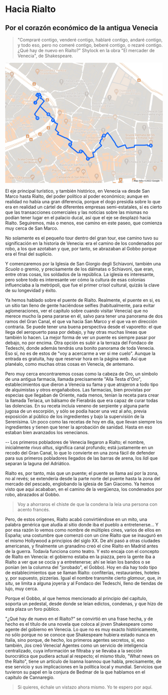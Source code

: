 # Hacia Rialto
## Por el corazón económico de la antigua Venecia

> "Compraré contigo, venderé contigo, hablaré contigo, andaré contigo, y todo
> eso, pero no comeré contigo, beberé contigo, o rezaré contigo. ¿Qué hay de
> nuevo en Rialto?" Shylock en la obra "El mercader de Venecia", de
> Shakespeare.

![Un paseo hasta Rialto](img/paseos-por-venecia-3.jpeg)

El eje principal turístico, y también histórico, en Venecia va desde San Marco
hasta Rialto, del poder político al poder económico; aunque en realidad no había
una gran diferencia, porque el dogo presidía sobre lo que era en realidad un
cártel de diferentes empresas semi-estatales, sí es cierto que las transacciones
comerciales y las noticias sobre las mismas no podían tener lugar en el palacio
ducal, así que el eje se desplazó hacia Rialto. Seguiremos, más o menos, ese
camino en este paseo, que comienza muy cerca de San Marco.

No solamente es el pequeño tour dentro del gran tour, ese camino tuvo su
significación en la historia de Venecia: era el camino de los condenados por
robo, a los que azotaban y que, por tanto, se abrazaban al Gobbo porque era el
final del suplicio.

Y comenzaremos por la Iglesia de San Giorgio degli Schiavoni, también una *Scuola*
o gremio, y precisamente de los dálmatas o Schiavoni, que eran, entre otras
cosas, los soldados de la república. La iglesia es interesante, pero sobre todo
es interesante ver cómo la cultura de esas colonias influenciaba a la metrópoli,
que fue el primer crisol cultural, quizás la clave de su longevidad y éxito.

Ya hemos hablado sobre el puente de Rialto. Realmente, el puente en si, es un sitio tan lleno de
gente haciéndose selfies (habitualmente, para evitar aglomeraciones, ver el
capítulo sobre cuando visitar Venecia) que no merece mucho la pena pararse en él, salvo para
tener una panorama de dos ramos del Gran Canal, el que va hacia San Marco y el
que va en dirección contraria. Se puede tener una buena perspectiva desde el
vaporetto: el que llega del aeropuerto pasa por debajo, y hay otras muchas
líneas que también lo hacen. La mejor forma de ver un puente es siempre pasar
por debajo, no por encima. Otra opción es subir a la terraza del Fondaco de
Tedeschi, donde además tendrás una bonito panorama de toda Venecia. Eso sí, no
es de estos de "voy a acercarme a ver si me cuelo". Aunque la entrada es
gratuita, hay que reservar hora en la página web. Así que planéalo, como muchas
otras cosas en Venecia, de antemano.


Pero muy cerca encontraremos cosas como la cabeza
de Oro, un símbolo de una antigua farmacia, llamada precisamente "Alla Testa d'Oro", establecimientos que dieron a
Venecia su fama y que atrajeron a todo tipo de alquimistas y otros
engañabobos. Las farmacias, bien provistas por especias que llegaban de Oriente,
nada menos, tenían la receta para crear la llamada Teriaca, un bálsamo de
Fierabrás que era capaz de curar todas las dolencias. En su receta incluía
veneno de serpiente y alguna parte jugosa de un escorpión, y sólo se podía hacer
una vez al año, previa exposición al público de los ingredientes y bajo la
supervisión de la Serenísima. Un poco como las recetas de hoy en día, que llevan
siempre los ingredientes y tienen que tener la aprobación de sanidad. Hasta en
eso estaban bien avanzados los venecianos.

--
Los primeros pobladores de Venecia llegaron a Rialto; el nombre, inicialmente
*rivus altus*, significa canal profundo; está justamente en un recodo del Gran
Canal, lo que lo convierte en una zona fácil de defender para sus primeros
pobladores llegados de las barras de arena, los *lidi* que separan la laguna del
Adriático.

Rialto es, por tanto, más que un puente; el puente se llama así por la zona, no
al revés; se extendería desde la parte norte del puente hasta la zona del
mercado del pescado, englobando la iglesia de San Giacomo. Ya hemos visto que
aquí acababan, en el camino de la vergüenza, los condenados por robo, abrazados
al Gobbo.

> Voy a ahorraros el chiste de que la condena la leía una persona con acento
francés.

Pero, de estos orígenes, Rialto acabó convirtiéndose en un mito, una palabra
genérica que aludía al sitio donde iba el pueblo a entretenerse... Y por esa
razón lo vemos como nombre de múltiples cines, varios de ellos en España; una
costumbre que comenzó con un cine Rialto que se inauguró en el mismo Hollywood a
principios del siglo XX. De ahí pasó a otras ciudades americanas, y finalmente
un granadino creó el cine Rialto en Madrid antes de la guerra. Todavía funciona
como teatro. Y esto encaja con el concepto de Rialto en Venecia: el gobierno
estaba en la piazza, pero la gente iba a Rialto a ver que se cocía y a
entretenerse; ahí se leían los bandos o se ponían (en la columna del "jorobado",
el Gobbo). Hoy en día hay todo tipo de establecimientos que se llaman Rialto:
confiterías, restaurantes, hoteles y, por supuesto, pizzerías. Igual el nombre
transmite cierto *glamour*, que, *in situ*, se limita a alguna joyería y al
Fondaco dei Tedeschi, lleno de tiendas de lujo, muy cerca.

Porque el Gobbo, al que hemos mencionado al principio del capítulo, soporta un pedestal, desde donde se
leían edictos, condenas, y que hizo de esta plaza un foro público.

"¿Qué hay de nuevo en el Rialto?" se convirtió en una frase hecha, y de hecho es
el título de una novela que coloca al joven Shakespeare como agente del gobierno
en Venecia. Lo que no es muy exacto históricamente, no sólo porque no se conoce
que Shakespeare hubiera estado nunca en Italia, sino porque, de hecho, los
primeros agentes secretos, sí, eso también, ¡los creó Venecia! Agentes como un
servicio de inteligencia centralizado, cuya información se filtraba y se llevaba
a la sección burocrática que pudiera actual al respecto; el mismo título, "What
news on the Rialto", tiene un artículo de Ioanna Ioannou que habla,
precisamente, de ese servicio y sus implicaciones en la política local y
mundial. Servicios que tuvieron su papel en la conjura de Bedmar de la que
hablamos en el capítulo de Cannaregio.

> Si quieres, échale un vistazo ahora mismo. Yo te espero por aquí.
